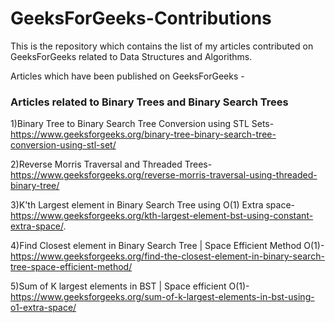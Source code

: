 # GeeksForGeeks-Contributions

This is the repository which contains the list of my articles contributed on GeeksForGeeks related to Data Structures and Algorithms.

Articles which have been published on GeeksForGeeks -

### Articles related to Binary Trees and Binary Search Trees

1)Binary Tree to Binary Search Tree Conversion using STL Sets-https://www.geeksforgeeks.org/binary-tree-binary-search-tree-conversion-using-stl-set/

2)Reverse Morris Traversal and Threaded Trees-https://www.geeksforgeeks.org/reverse-morris-traversal-using-threaded-binary-tree/

3)K'th Largest element in Binary Search Tree using O(1) Extra space-https://www.geeksforgeeks.org/kth-largest-element-bst-using-constant-extra-space/.

4)Find Closest element in Binary Search Tree | Space Efficient Method O(1)-https://www.geeksforgeeks.org/find-the-closest-element-in-binary-search-tree-space-efficient-method/

5)Sum of K largest elements in BST | Space efficient O(1)-https://www.geeksforgeeks.org/sum-of-k-largest-elements-in-bst-using-o1-extra-space/


